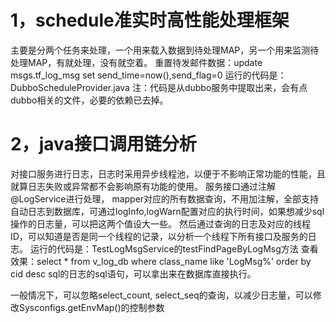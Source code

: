 1，schedule准实时高性能处理框架
=========================================
主要是分两个任务来处理，一个用来载入数据到待处理MAP，另一个用来监测待处理MAP，有就处理，没有就空着。
重置待发邮件数据：update msgs.tf_log_msg set send_time=now(),send_flag=0
运行的代码是：DubboScheduleProvider.java
注：代码是从dubbo服务中提取出来，会有点dubbo相关的文件，必要的依赖已去掉。



2，java接口调用链分析
=========================================
对接口服务进行日志，日志时采用异步线程池，以便于不影响正常功能的性能，且就算日志失败或异常都不会影响原有功能的使用。
服务接口通过注解@LogService进行处理，
mapper对应的所有数据查询，不用加注解，全部支持自动日志到数据库，可通过logInfo,logWarn配置对应的执行时间，如果想减少sql操作的日志量，可以把这两个值设大一些。
然后通过查询的日志及对应的线程ID，可以知道是否是同一个线程的记录，以分析一个线程下所有接口及服务的日志。
运行的代码是：TestLogMsgService的testFindPageByLogMsg方法
查看效果：select * from v_log_db where class_name like 'LogMsg%' order by cid desc
sql的日志的sql语句，可以拿出来在数据库直接执行。

一般情况下，可以忽略select_count, select_seq的查询，以减少日志量，可以修改Sysconfigs.getEnvMap()的控制参数
